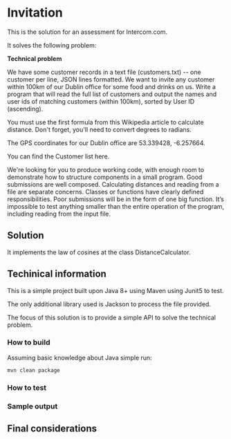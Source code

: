 # Invitation

This is the solution for an assessment for Intercom.com.

It solves the following problem:

**Technical problem**

We have some customer records in a text file (customers.txt) -- one customer per line, JSON lines formatted. We want to invite any customer within 100km of our Dublin office for some food and drinks on us. Write a program that will read the full list of customers and output the names and user ids of matching customers (within 100km), sorted by User ID (ascending).

You must use the first formula from this Wikipedia article to calculate distance. Don't forget, you'll need to convert degrees to radians.

The GPS coordinates for our Dublin office are 53.339428, -6.257664.

You can find the Customer list here.

We're looking for you to produce working code, with enough room to demonstrate how to structure components in a small program. Good submissions are well composed. Calculating distances and reading from a file are separate concerns. Classes or functions have clearly defined responsibilities.  Poor submissions will be in the form of one big function. It’s impossible to test anything smaller than the entire operation of the program, including reading from the input file.


## Solution
It implements the law of cosines at the class DistanceCalculator.

## Techinical information
This is a simple project built upon Java 8+ using Maven using Junit5 to test.

The only additional library used is Jackson to process the file provided.

The focus of this solution is to provide a simple API to solve the technical problem.

### How to build

Assuming basic knowledge about Java simple run:

```
mvn clean package
```

### How to test

### Sample output

## Final considerations
